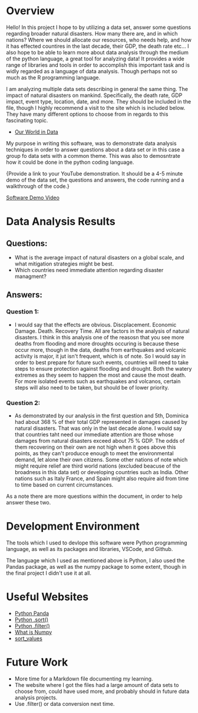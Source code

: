 # Overview

Hello! In this project I hope to by utilizing a data set, answer some questions regarding broader natural disasters. How many there are, and in which nations? Where we should allocate our resources, who needs help, and how it has effected countires in the last decade, their GDP, the death rate etc... I also hope to be able to learn more about data analysis through the medium of the python language, a great tool for analyzing data! It provides a wide range of libraries and tools in order to accomplish this important task and is widly regarded as a language of data analysis. Though perhaps not so much as the R programming language.

I am analyzing multiple data sets describing in general the same thing. The impact of natural disasters on mankind. Specifically, the death rate, GDP impact, event type, location, date, and more. They should be included in the file, though I highly recommend a visit to the site which is included below. They have many different options to choose from in regards to this fascinating topic.

* [Our World in Data](https://ourworldindata.org/)

My purpose in writing this software, was to demonstrate data analysis techniques in order to answer questions about a data set or in this case a group fo data sets with a common theme. This was also to demosntrate how it could be done in the python coding language.

{Provide a link to your YouTube demonstration.  It should be a 4-5 minute demo of the data set, the questions and answers, the code running and a walkthrough of the code.}

[Software Demo Video]()

# Data Analysis Results

## Questions: 

* What is the average impact of natural disasters on a global scale, and what mitigation strategies might be best.
* Which countries need immediate attention regarding disaster managment?

## Answers:

### Question 1:
* I would say that the effects are obvious. Discplacement. Economic Damage. Death. Recovery Time. All are factors in the analysis of natural disasters.
  I think in this analysis one of the reasosn that you see more deaths from flooding and more droughts occuring is because these occur more, though in the 
  data, deaths from earthquakes and volcanic activity is major, it jut isn't frequent, which is of note. So I would say in order to best prepare for 
  future such events, countries will need to take steps to ensure protection against flooding and drought. Both the watery extremes as they seem to happen
  the most and cause the most death. For more isolated events such as earthquakes and volcanos, certain steps will also need to be taken, but should be of
  lower priority.

### Question 2:
* As demonstrated by our analysis in the first question and 5th, Dominica had about 368 % of their total GDP represented in damages caused by natural disasters.
  That was only in the last decade alone. I would say that countries taht need our immediate attention are those whose damages from natural disasters
  exceed about 75 % GDP. The odds of them recovering on their own are not high when it goes above this points, as they can't producce enough to meet 
  the environmental demand, let alone their own citizens. Some other nations of note which might require relief are third world nations (excluded beacuse of the broadness in this data set)
  or developing countries such as India. Other nations such as Italy France, and Spain might also require aid from time to time based on current circumstances.

As a note there are more questions within the document, in order to help answer these two.

# Development Environment

The tools which I used to devlope this software were Python programming language, as well as its packages and libraries, VSCode, and Github.

The language which I used as mentioned above is Python, I also used the Pandas package, as well as the numpy package to some extent, though in the final project I didn't use it at all.

# Useful Websites

* [Python Panda](https://www.geeksforgeeks.org/python-pandas-dataframe-aggregate/#)
* [Python .sort()](https://www.geeksforgeeks.org/sort-in-python/)
* [Python .filter()](https://www.geeksforgeeks.org/filter-in-python/)
* [What is Numpy](https://numpy.org/doc/stable/user/whatisnumpy.html)
* [sort_values](https://www.w3schools.com/python/pandas/ref_df_sort_values.asp)

# Future Work

* More time for a Markdown file documenting my learning.
* The website where I got the files had a large amount of data sets to choose from, could have used more, and probably should in future data analysis projects.
* Use .filter() or data conversion next time.